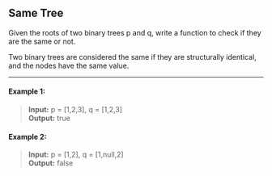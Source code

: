## Same Tree

Given the roots of two binary trees p and q, write a function to check if they are the same or not.

Two binary trees are considered the same if they are structurally identical, and the nodes have the same value.

---

#### Example 1:
> **Input:** p = [1,2,3], q = [1,2,3]<br>
>  **Output:** true

#### Example 2:
> **Input:** p = [1,2], q = [1,null,2]<br>
> **Output:** false

